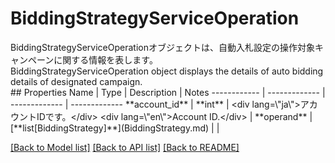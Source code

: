 # BiddingStrategyServiceOperation

<div lang=\"ja\">BiddingStrategyServiceOperationオブジェクトは、自動入札設定の操作対象キャンペーンに関する情報を表します。</div> <div lang=\"en\">BiddingStrategyServiceOperation object displays the details of auto bidding details of designated campaign.</div> 
## Properties
Name | Type | Description | Notes
------------ | ------------- | ------------- | -------------
**account_id** | **int** | &lt;div lang&#x3D;\&quot;ja\&quot;&gt;アカウントIDです。&lt;/div&gt; &lt;div lang&#x3D;\&quot;en\&quot;&gt;Account ID.&lt;/div&gt;  | 
**operand** | [**list[BiddingStrategy]**](BiddingStrategy.md) |  | 

[[Back to Model list]](../README.md#documentation-for-models) [[Back to API list]](../README.md#documentation-for-api-endpoints) [[Back to README]](../README.md)


